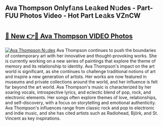 ## Ava Thompson Onlyf𝚊ns Le𝚊ked N𝚞des - Part-FUU Photos Video - Hot Part Le𝚊ks VZnCW

# <h2><a href="http://ac11207.deff.icu/?id=Ava+Thompson">🔗 New 👉🔴 Ava Thompson VIDEO Photos</a></h2>

[![Ava Thompson N𝚞des](https://i.imgur.com/rIISA9y.gif)](http://ac11207.deff.icu/?id=Ava+Thompson)
Ava Thompson continues to push the boundaries of contemporary art with her innovative and thought-provoking works. She is currently working on a new series of paintings that explore the theme of memory and its relationship to identity. Ava Thompson's impact on the art world is significant, as she continues to challenge traditional notions of art and inspire a new generation of artists. Her works are now featured in museums and private collections around the world, and her influence is felt far beyond the art world. Ava Thompson's music is characterized by her soaring vocals, introspective lyrics, and eclectic blend of pop, rock, and electronic elements. Her songs often explore themes of love, relationships, and self-discovery, with a focus on storytelling and emotional authenticity. Ava Thompson's influences range from classic rock and pop to electronic and indie music, and she has cited artists such as Radiohead, Björk, and St. Vincent as key inspirations.
